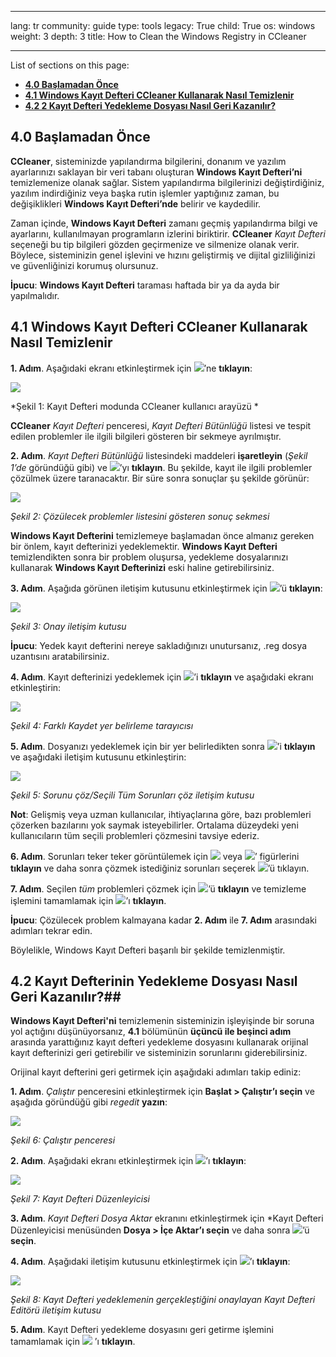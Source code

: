 

---

lang: tr
community: guide
type: tools
legacy: True
child: True
os: windows
weight: 3
depth: 3
title: How to Clean the Windows Registry in CCleaner

---

List of sections on this page:  

- [**4.0 Başlamadan Önce**](#4.0)
- [**4.1 Windows Kayıt Defteri CCleaner Kullanarak Nasıl Temizlenir**](#4.1)
- [**4.2 2 Kayıt Defteri Yedekleme Dosyası Nasıl Geri Kazanılır?**](#4.2)

<a name="4.0"></a>
## 4.0 Başlamadan Önce ##

**CCleaner**, sisteminizde yapılandırma bilgilerini, donanım ve yazılım ayarlarınızı saklayan bir veri tabanı oluşturan **Windows Kayıt Defteri’ni** temizlemenize olanak sağlar. Sistem yapılandırma bilgilerinizi değiştirdiğiniz, yazılım indirdiğiniz veya başka rutin işlemler yaptığınız zaman, bu değişiklikleri **Windows Kayıt Defteri’nde** belirir ve kaydedilir. 

Zaman içinde, **Windows Kayıt Defteri** zamanı geçmiş yapılandırma bilgi ve ayarlarını, kullanılmayan programların izlerini biriktirir. **CCleaner** *Kayıt Defteri* seçeneği bu tip bilgileri gözden geçirmenize ve silmenize olanak verir. Böylece, sisteminizin genel işlevini ve hızını geliştirmiş ve dijital gizliliğinizi ve güvenliğinizi korumuş olursunuz.  

**İpucu**: **Windows Kayıt Defteri** taraması haftada bir ya da ayda bir yapılmalıdır. 

<a name="4.1"></a>
## 4.1 Windows Kayıt Defteri CCleaner Kullanarak Nasıl Temizlenir ##

**1. Adım**. Aşağıdaki ekranı etkinleştirmek için ![](/sbox/screen/ccleaner-tr/30.png)’ne **tıklayın**:

![](/sbox/screen/ccleaner-tr/31.png)

*Şekil 1: Kayıt Defteri modunda CCleaner kullanıcı arayüzü *

**CCleaner** *Kayıt Defteri* penceresi, *Kayıt Defteri Bütünlüğü* listesi ve tespit edilen problemler ile ilgili bilgileri gösteren bir sekmeye ayrılmıştır. 

**2. Adım**. *Kayıt Defteri Bütünlüğü* listesindeki maddeleri **işaretleyin** (*Şekil 1’de* göründüğü gibi) ve ![](/sbox/screen/ccleaner-tr/32.png)’yı **tıklayın**. Bu şekilde, kayıt ile ilgili problemler çözülmek üzere taranacaktır. Bir süre sonra sonuçlar şu şekilde görünür:

![](/sbox/screen/ccleaner-tr/33.png)

*Şekil 2: Çözülecek problemler listesini gösteren sonuç sekmesi* 

**Windows Kayıt Defterini** temizlemeye başlamadan önce almanız gereken bir önlem, kayıt defterinizi yedeklemektir. **Windows Kayıt Defteri** temizlendikten sonra bir problem oluşursa, yedekleme dosyalarınızı kullanarak **Windows Kayıt Defterinizi** eski haline getirebilirsiniz. 

**3. Adım**. Aşağıda görünen iletişim kutusunu etkinleştirmek için ![](/sbox/screen/ccleaner-tr/34.png)’ü **tıklayın**:

![](/sbox/screen/ccleaner-tr/35.png)

*Şekil 3: Onay iletişim kutusu*

**İpucu**: Yedek kayıt defterini nereye sakladığınızı unutursanız, .reg dosya uzantısını aratabilirsiniz. 

**4. Adım**. Kayıt defterinizi yedeklemek için ![](/sbox/screen/ccleaner-tr/36.png)’i **tıklayın** ve aşağıdaki ekranı etkinleştirin:

![](/sbox/screen/ccleaner-tr/37.png)

*Şekil 4: Farklı Kaydet yer belirleme tarayıcısı*

**5. Adım**. Dosyanızı yedeklemek için bir yer belirledikten sonra ![](/sbox/screen/ccleaner-tr/38.png)’i **tıklayın** ve aşağıdaki iletişim kutusunu etkinleştirin: 

![](/sbox/screen/ccleaner-tr/39.png)

*Şekil 5: Sorunu çöz/Seçili Tüm Sorunları çöz iletişim kutusu*

**Not**: Gelişmiş veya uzman kullanıcılar, ihtiyaçlarına göre, bazı problemleri çözerken bazılarını yok saymak isteyebilirler. Ortalama düzeydeki yeni kullanıcıların tüm seçili problemleri çözmesini tavsiye ederiz.

**6. Adım**. Sorunları teker teker görüntülemek için  ![](/sbox/screen/ccleaner-tr/41.png) veya ![](/sbox/screen/ccleaner-tr/40.png)’ figürlerini **tıklayın** ve daha sonra çözmek istediğiniz sorunları seçerek ![](/sbox/screen/ccleaner-tr/42.png)’ü tıklayın. 

**7. Adım**. Seçilen *tüm* problemleri çözmek için ![](/sbox/screen/ccleaner-tr/43.png)’ü **tıklayın** ve temizleme işlemini tamamlamak için ![](/sbox/screen/ccleaner-tr/44.png)’ı **tıklayın**. 

**İpucu**: Çözülecek problem kalmayana kadar **2. Adım** ile **7. Adım** arasındaki adımları tekrar edin. 

Böylelikle, Windows Kayıt Defteri başarılı bir şekilde temizlenmiştir. 

<a name="4.2"></a>
## 4.2 Kayıt Defterinin Yedekleme Dosyası Nasıl Geri Kazanılır?##

**Windows Kayıt Defteri'ni** temizlemenin sisteminizin işleyişinde bir soruna yol açtığını düşünüyorsanız, **4.1** bölümünün **üçüncü ile beşinci adım** arasında yarattığınız kayıt defteri yedekleme dosyasını kullanarak orijinal kayıt defterinizi geri getirebilir ve sisteminizin sorunlarını giderebilirsiniz. 

Orijinal kayıt defterini geri getirmek için aşağıdaki adımları takip ediniz:

**1. Adım**. *Çalıştır* penceresini etkinleştirmek için **Başlat > Çalıştır’ı seçin** ve aşağıda göründüğü gibi *regedit* **yazın**:

![](/sbox/screen/ccleaner-tr/45.png)

*Şekil 6: Çalıştır penceresi*

**2. Adım**. Aşağıdaki ekranı etkinleştirmek için ![](/sbox/screen/ccleaner-tr/22.png)’ı **tıklayın**: 

![](/sbox/screen/ccleaner-tr/46.png)

*Şekil 7: Kayıt Defteri Düzenleyicisi*

**3. Adım**. *Kayıt Defteri Dosya Aktar* ekranını etkinleştirmek için *Kayıt Defteri Düzenleyicisi menüsünden **Dosya  > İçe Aktar’ı seçin** ve daha sonra ![](/sbox/screen/ccleaner-tr/47.png)’ü **seçin**. 

**4. Adım**. Aşağıdaki iletişim kutusunu etkinleştirmek için ![](/sbox/screen/ccleaner-tr/48.png)’ı **tıklayın**: 

![](/sbox/screen/ccleaner-tr/49.png)

*Şekil 8: Kayıt Defteri yedeklemenin gerçekleştiğini onaylayan Kayıt Defteri Editörü iletişim kutusu*

**5. Adım**. Kayıt Defteri yedekleme dosyasını geri getirme işlemini tamamlamak için ![](/sbox/screen/ccleaner-tr/22.png) ’ı **tıklayın**. 


